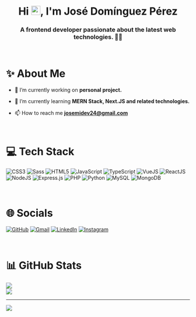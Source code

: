 <h1 align="center">Hi <img src="https://raw.githubusercontent.com/MartinHeinz/MartinHeinz/master/wave.gif" width="25">, I'm José Domínguez Pérez</h1>

<h3 align="center">A frontend developer passionate about the latest web technologies. 👨‍💻</h3>

<br />

# ✨ About Me

- 🔭 I’m currently working on **personal project.**

- 🌱 I’m currently learning **MERN Stack, Next.JS and related technologies.**

- 📫 How to reach me **josemidev24@gmail.com**

<br />

# 💻 Tech Stack

![CSS3](https://img.shields.io/badge/CSS-%231572B6.svg?style=for-the-badge&logo=css3&logoColor=white) ![Sass](https://img.shields.io/badge/Sass-CC6699?style=for-the-badge&logo=sass&logoColor=white) ![HTML5](https://img.shields.io/badge/html5-%23E34F26.svg?style=for-the-badge&logo=html5&logoColor=white) ![JavaScript](https://img.shields.io/badge/JavaScript-F7DF1E?style=for-the-badge&logo=javascript&logoColor=black) ![TypeScript](https://img.shields.io/badge/TypeScript-3178C6?style=for-the-badge&logo=typescript&logoColor=white) ![VueJS](https://img.shields.io/badge/vue.js-%2335495e.svg?style=for-the-badge&logo=vuedotjs&logoColor=%234FC08D) ![ReactJS](https://img.shields.io/badge/react.js-%2320232a.svg?style=for-the-badge&logo=react&logoColor=%2361DAFB) ![NodeJS](https://img.shields.io/badge/Node.js-339933?style=for-the-badge&logo=node.js&logoColor=white) ![Express.js](https://img.shields.io/badge/express.js-%23404d59.svg?style=for-the-badge&logo=express&logoColor=%2361DAFB) ![PHP](https://img.shields.io/badge/php-%23777BB4.svg?style=for-the-badge&logo=php&logoColor=white) ![Python](https://img.shields.io/badge/python-14354C?style=for-the-badge&logo=python&logoColor=ffdd54) ![MySQL](https://img.shields.io/badge/MySQL-4479A1?style=for-the-badge&logo=mysql&logoColor=white) ![MongoDB](https://img.shields.io/badge/MongoDB-%234ea94b.svg?style=for-the-badge&logo=mongodb&logoColor=white)

<br />

# 🌐 Socials

[![GitHub](https://img.shields.io/badge/GitHub-000.svg?logo=github&logoColor=white)](https://github.com/josemiguel02) [![Gmail](https://img.shields.io/badge/Gmail-D14836.svg?logo=gmail&logoColor=white)](mailto:josemidev24@gmail.com) [![LinkedIn](https://img.shields.io/badge/LinkedIn-0077B5.svg?logo=linkedin&logoColor=white)](https://www.linkedin.com/in/jose-dominguez-perez-612238202) [![Instagram](https://img.shields.io/badge/Instagram-E4405F.svg?logo=instagram&logoColor=white)](https://instagram.com/jmdp.02)

<br />

# 📊 GitHub Stats

![](https://github-readme-streak-stats.herokuapp.com/?user=josemiguel02&theme=react&hide_border=false) <br/>
![](https://github-readme-stats.vercel.app/api/top-langs/?username=josemiguel02&theme=react&hide_border=false&include_all_commits=false&count_private=false&layout=compact)

---

[![](https://visitcount.itsvg.in/api?id=josemiguel02&icon=0&color=0)](https://visitcount.itsvg.in)

